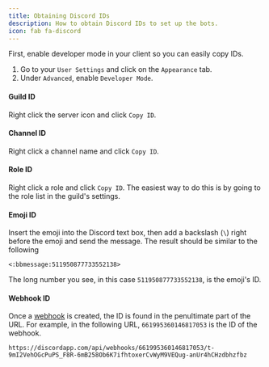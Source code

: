 ```yaml
---
title: Obtaining Discord IDs
description: How to obtain Discord IDs to set up the bots.
icon: fab fa-discord
---
```

First, enable developer mode in your client so you can easily copy IDs.

1. Go to your `User Settings` and click on the `Appearance` tab.
2. Under `Advanced`, enable `Developer Mode`.

#### Guild ID

Right click the server icon and click `Copy ID`.

#### Channel ID

Right click a channel name and click `Copy ID`.

#### Role ID

Right click a role and click `Copy ID`.
The easiest way to do this is by going to the role list in the guild's settings.

#### Emoji ID

Insert the emoji into the Discord text box, then add a backslash (`\`)  right before the emoji and send the message.
The result should be similar to the following

```plaintext
<:bbmessage:511950877733552138>
```

The long number you see, in this case `511950877733552138`, is the emoji's ID.

#### Webhook ID

Once a [webhook](https://support.discordapp.com/hc/en-us/articles/228383668-Intro-to-Webhooks) is created, the ID is found in the penultimate part of the URL.
For example, in the following URL, `661995360146817053` is the ID of the webhook.

```plaintext
https://discordapp.com/api/webhooks/661995360146817053/t-9mI2VehOGcPuPS_F8R-6mB258Ob6K7ifhtoxerCvWyM9VEQug-anUr4hCHzdbhzfbz
```
